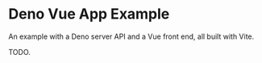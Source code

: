 # Deno Vue App Example

An example with a Deno server API and a Vue front end, all built with Vite.

TODO.
